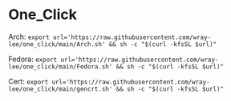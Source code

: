 # One_Click
Arch: `export url='https://raw.githubusercontent.com/wray-lee/one_click/main/Arch.sh' && sh -c "$(curl -kfsSL $url)"`


Fedora: `export url='https://raw.githubusercontent.com/wray-lee/one_click/main/Fedora.sh' && sh -c "$(curl -kfsSL $url)"`

Cert: `export url='https://raw.githubusercontent.com/wray-lee/one_click/main/gencrt.sh' && sh -c "$(curl -kfsSL $url)"`
